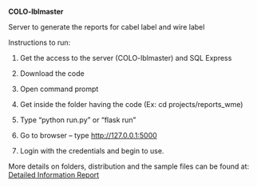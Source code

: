 **COLO-lblmaster**

Server to generate the reports for cabel label and wire label

Instructions to run: 

1. Get the access to the server (COLO-lblmaster) and SQL Express

2. Download the code

3. Open command prompt 

4. Get inside the folder having the code (Ex: cd projects/reports_wme) 

5. Type “python run.py” or “flask run” 

6. Go to browser – type http://127.0.0.1:5000 

7. Login with the credentials and begin to use.

More details on folders, distribution and the sample files can be found at:
[Detailed Information Report](https://wunderlichmalec-my.sharepoint.com/:w:/r/personal/amrutha_shetty_wmeng_com/Documents/Cabel%20and%20wire%20labels.docx?d=w39514a672018465381e7cdda13bb7bf6&csf=1&web=1&e=PEiXC5)

